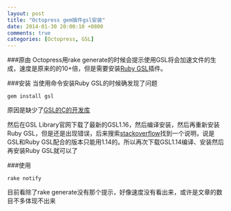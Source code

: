 ```yaml
---
layout: post
title: "Octopress gem插件gsl安装"
date: 2014-01-30 20:00:10 +0800
comments: true
categories: [Octopress, GSL]
---
```


###原由
Octopress用rake generate的时候会提示使用GSL将会加速文件的生成，速度是原来的的10+倍，但是需要安装[Ruby GSL](http://rb-gsl.rubyforge.org/)插件。

###安装
当使用命令安装Ruby GSL的时候确发现了问题 
    
    gem install gsl
    
原因是缺少了[GSL的C的开发库](http://www.gnu.org/software/gsl/ "GSL Library官网")    

然后在GSL Library官网下载了最新的GSL1.16，然后编译安装，然后再重新安装Ruby GSL，但是还是出现错误，后来搜索[stackoverflow](stackoverflow.com)找到一个说明，说是GSL和Ruby GSL配合的版本只能用1.14的。所以再次下载GSL1.14编译、安装然后再安装Ruby GSL就可以了

###使用
    
    rake notify
    
目前看除了rake generate没有那个提示，好像速度没有看出来，或许是文章的数目不多体现不出来 